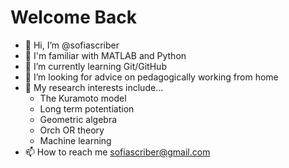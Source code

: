 # Welcome Back

- 👋 Hi, I’m @sofiascriber
- 🔰 I'm familiar with MATLAB and Python
- 🌱 I’m currently learning Git/GitHub
- 💞️ I’m looking for advice on pedagogically working from home
- 👀 My research interests include...   
  - The Kuramoto model  
  - Long term potentiation
  - Geometric algebra  
  - Orch OR theory  
  - Machine learning
- 📫 How to reach me sofiascriber@gmail.com

<!---
sofiascriber/sofiascriber is a ✨ super special ✨ repository because its `README.md` (this file) appears on your GitHub profile.
You can click the Preview link to take a look at your changes.
--->
